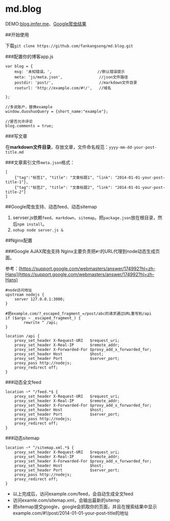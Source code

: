 md.blog
=======

DEMO:[blog.imfer.me](http://blog.imfer.me)、[Google爬虫结果](https://www.google.com.hk/search?newwindow=1&es_sm=93&q=site%3Ablog.imfer.me&oq=site%3Ablog.imfer.me&gs_l=serp.3...1855927.1857925.0.1858029.18.9.0.0.0.0.155.155.0j1.1.0....0...1c.1.48.serp..18.0.0.ly1BRMHZlrc)

##开始使用

下载`git clone https://github.com/fankangsong/md.blog.git`

###配置你的博客app.js

	var blog = {
        msg: '未知错误。',                    //默认错误提示
        meta: 'js/meta.json',                //json文件路径
        postdir: 'post/',                    //markdown文件目录
        rooturl: 'http://example.com/#!/',   //域名

    };

    //多说账户，替换example
    window.duoshuoQuery = {short_name:"example"};

	//是否允许评论
	blog.comments = true;


###写文章

在**markdown文件目录**，存放文章，文件命名规范：`yyyy-mm-dd-your-post-title.md`

###文章索引文件`meta.json`格式：

	[
		{"tag":"标签1", "title": "文章标题1", "link": "2014-01-01-your-post-title-1"},
		{"tag":"标签2", "title": "文章标题2", "link": "2014-01-01-your-post-title-2"}
	]

##Google爬虫支持、动态feed、动态sitemap

1. servser.js依赖`feed`、`markdown`、`sitemap`。把`package.json`放在根目录，然后`npm install`。
2. `nohup node server.js &`

##Nginx配置

###Google AJAX爬虫支持
Nginx主要负责把`#!`的URL代理到node动态生成页面。

参考：[https://support.google.com/webmasters/answer/174992?hl=zh-Hans](https://support.google.com/webmasters/answer/174992?hl=zh-Hans)

	#node访问地址
	upstream nodejs {
	    server 127.0.0.1:3000;
	}

	#把example.com/?_escaped_fragment_=/post/abc的请求通过URL重写到/api
	if ($args ~ _escaped_fragment_) {
    		rewrite ^ /api;
	}

	location /api {
        proxy_set_header X-Request-URI   $request_uri;
        proxy_set_header X-Real-IP       $remote_addr;
        proxy_set_header X-Forwarded-For $proxy_add_x_forwarded_for;
        proxy_set_header Host            $host;
        proxy_set_header Port            $server_port;
        proxy_pass http://nodejs;
        proxy_redirect off;
    }


###动态全文feed

	location ~* ^/feed.*$ {
        proxy_set_header X-Request-URI   $request_uri;
        proxy_set_header X-Real-IP       $remote_addr;
        proxy_set_header X-Forwarded-For $proxy_add_x_forwarded_for;
        proxy_set_header Host            $host;
        proxy_set_header Port            $server_port;
        proxy_pass http://nodejs;
        proxy_redirect off;
    }

###动态sitemap

	location ~* ^/sitemap.xml.*$ {
        proxy_set_header X-Request-URI   $request_uri;
        proxy_set_header X-Real-IP       $remote_addr;
        proxy_set_header X-Forwarded-For $proxy_add_x_forwarded_for;
        proxy_set_header Host            $host;
        proxy_set_header Port            $server_port;
        proxy_pass http://nodejs;
        proxy_redirect off;
    }

* 以上完成后，访问example.com/feed，会自动生成全文feed
* 访问examle.com/sitemap.xml，会输出最新的sitemp
* 把sitemap提交google，google会抓取你的页面，并且在搜索结果中显示example.com/#!/post/2014-01-01-your-post-title的地址
